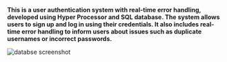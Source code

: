 <b>This is a user authentication system with real-time error handling, developed using Hyper Processor and SQL database. The system allows users to sign up and log in using their credentials. It also includes real-time error handling to inform users about issues such as duplicate usernames or incorrect passwords.</b>

![databse screenshot](https://github.com/mdtahseenraza/Dashboard-for-a-Website-Project-/assets/114172906/69b12289-eade-4979-af1c-e61aa9f6960b)
